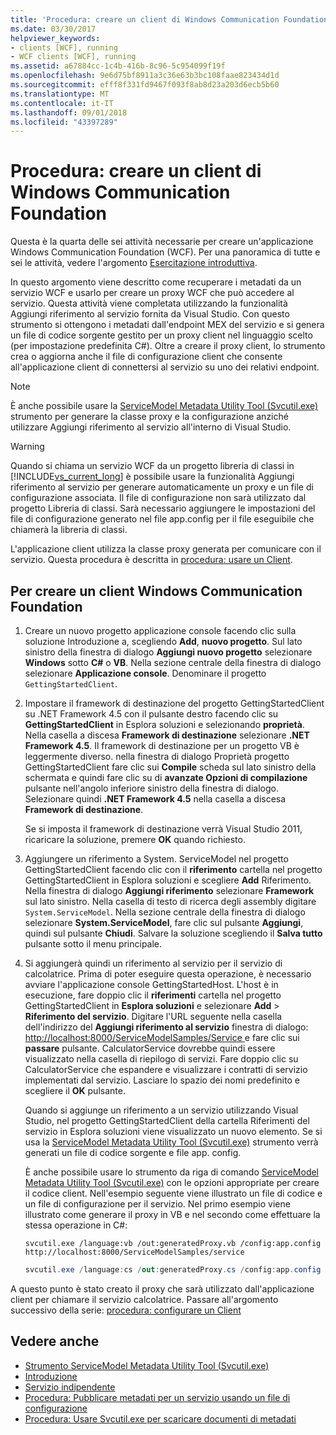 ```yaml
---
title: 'Procedura: creare un client di Windows Communication Foundation'
ms.date: 03/30/2017
helpviewer_keywords:
- clients [WCF], running
- WCF clients [WCF], running
ms.assetid: a67884cc-1c4b-416b-8c96-5c954099f19f
ms.openlocfilehash: 9e6d75bf8911a3c36e63b3bc108faae823434d1d
ms.sourcegitcommit: efff8f331fd9467f093f8ab8d23a203d6ecb5b60
ms.translationtype: MT
ms.contentlocale: it-IT
ms.lasthandoff: 09/01/2018
ms.locfileid: "43397289"
---
```

# <a name="how-to-create-a-windows-communication-foundation-client"></a>Procedura: creare un client di Windows Communication Foundation

Questa è la quarta delle sei attività necessarie per creare un'applicazione Windows Communication Foundation (WCF). Per una panoramica di tutte e sei le attività, vedere l'argomento [Esercitazione introduttiva](../../../docs/framework/wcf/getting-started-tutorial.md).

In questo argomento viene descritto come recuperare i metadati da un servizio WCF e usarlo per creare un proxy WCF che può accedere al servizio. Questa attività viene completata utilizzando la funzionalità Aggiungi riferimento al servizio fornita da Visual Studio. Con questo strumento si ottengono i metadati dall'endpoint MEX del servizio e si genera un file di codice sorgente gestito per un proxy client nel linguaggio scelto (per impostazione predefinita C#). Oltre a creare il proxy client, lo strumento crea o aggiorna anche il file di configurazione client che consente all'applicazione client di connettersi al servizio su uno dei relativi endpoint.

> [!NOTE]
> È anche possibile usare la [ServiceModel Metadata Utility Tool (Svcutil.exe)](../../../docs/framework/wcf/servicemodel-metadata-utility-tool-svcutil-exe.md) strumento per generare la classe proxy e la configurazione anziché utilizzare Aggiungi riferimento al servizio all'interno di Visual Studio.

> [!WARNING]
> Quando si chiama un servizio WCF da un progetto libreria di classi in [!INCLUDE[vs_current_long](../../../includes/vs-current-long-md.md)] è possibile usare la funzionalità Aggiungi riferimento al servizio per generare automaticamente un proxy e un file di configurazione associata.  Il file di configurazione non sarà utilizzato dal progetto Libreria di classi. Sarà necessario aggiungere le impostazioni del file di configurazione generato nel file app.config per il file eseguibile che chiamerà la libreria di classi.

 L'applicazione client utilizza la classe proxy generata per comunicare con il servizio. Questa procedura è descritta in [procedura: usare un Client](../../../docs/framework/wcf/how-to-use-a-wcf-client.md).

## <a name="to-create-a-windows-communication-foundation-client"></a>Per creare un client Windows Communication Foundation

1.  Creare un nuovo progetto applicazione console facendo clic sulla soluzione Introduzione a, scegliendo **Add**, **nuovo progetto**. Sul lato sinistro della finestra di dialogo **Aggiungi nuovo progetto** selezionare **Windows** sotto **C#** o **VB**. Nella sezione centrale della finestra di dialogo selezionare **Applicazione console**. Denominare il progetto `GettingStartedClient`.

2.  Impostare il framework di destinazione del progetto GettingStartedClient su .NET Framework 4.5 con il pulsante destro facendo clic su **GettingStartedClient** in Esplora soluzioni e selezionando **proprietà**. Nella casella a discesa **Framework di destinazione** selezionare **.NET Framework 4.5**. Il framework di destinazione per un progetto VB è leggermente diverso. nella finestra di dialogo Proprietà progetto GettingStartedClient fare clic sui **Compile** scheda sul lato sinistro della schermata e quindi fare clic su di **avanzate Opzioni di compilazione** pulsante nell'angolo inferiore sinistro della finestra di dialogo. Selezionare quindi **.NET Framework 4.5** nella casella a discesa **Framework di destinazione**.

     Se si imposta il framework di destinazione verrà Visual Studio 2011, ricaricare la soluzione, premere **OK** quando richiesto.

3.  Aggiungere un riferimento a System. ServiceModel nel progetto GettingStartedClient facendo clic con il **riferimento** cartella nel progetto GettingStartedClient in Esplora soluzioni e scegliere **Add** Riferimento. Nella finestra di dialogo **Aggiungi riferimento** selezionare **Framework** sul lato sinistro. Nella casella di testo di ricerca degli assembly digitare `System.ServiceModel`. Nella sezione centrale della finestra di dialogo selezionare **System.ServiceModel**, fare clic sul pulsante **Aggiungi**, quindi sul pulsante **Chiudi**. Salvare la soluzione scegliendo il **Salva tutto** pulsante sotto il menu principale.

4.  Si aggiungerà quindi un riferimento al servizio per il servizio di calcolatrice. Prima di poter eseguire questa operazione, è necessario avviare l'applicazione console GettingStartedHost. L'host è in esecuzione, fare doppio clic il **riferimenti** cartella nel progetto GettingStartedClient in **Esplora soluzioni** e selezionare **Add**  >   **Riferimento del servizio**. Digitare l'URL seguente nella casella dell'indirizzo del **Aggiungi riferimento al servizio** finestra di dialogo: [ http://localhost:8000/ServiceModelSamples/Service ](http://localhost:8000/ServiceModelSamples/Service) e fare clic sui **passare** pulsante. CalculatorService dovrebbe quindi essere visualizzato nella casella di riepilogo di servizi. Fare doppio clic su CalculatorService che espandere e visualizzare i contratti di servizio implementati dal servizio. Lasciare lo spazio dei nomi predefinito e scegliere il **OK** pulsante.

     Quando si aggiunge un riferimento a un servizio utilizzando Visual Studio, nel progetto GettingStartedClient della cartella Riferimenti del servizio in Esplora soluzioni viene visualizzato un nuovo elemento.  Se si usa la [ServiceModel Metadata Utility Tool (Svcutil.exe)](../../../docs/framework/wcf/servicemodel-metadata-utility-tool-svcutil-exe.md) strumento verrà generati un file di codice sorgente e file app. config.

     È anche possibile usare lo strumento da riga di comando [ServiceModel Metadata Utility Tool (Svcutil.exe)](../../../docs/framework/wcf/servicemodel-metadata-utility-tool-svcutil-exe.md) con le opzioni appropriate per creare il codice client. Nell'esempio seguente viene illustrato un file di codice e un file di configurazione per il servizio. Nel primo esempio viene illustrato come generare il proxy in VB e nel secondo come effettuare la stessa operazione in C#:

    ```
    svcutil.exe /language:vb /out:generatedProxy.vb /config:app.config http://localhost:8000/ServiceModelSamples/service
    ```

    ```csharp
    svcutil.exe /language:cs /out:generatedProxy.cs /config:app.config http://localhost:8000/ServiceModelSamples/service
    ```

 A questo punto è stato creato il proxy che sarà utilizzato dall'applicazione client per chiamare il servizio calcolatrice. Passare all'argomento successivo della serie: [procedura: configurare un Client](../../../docs/framework/wcf/how-to-configure-a-basic-wcf-client.md)

## <a name="see-also"></a>Vedere anche

- [Strumento ServiceModel Metadata Utility Tool (Svcutil.exe)](../../../docs/framework/wcf/servicemodel-metadata-utility-tool-svcutil-exe.md)
- [Introduzione](../../../docs/framework/wcf/samples/getting-started-sample.md)
- [Servizio indipendente](../../../docs/framework/wcf/samples/self-host.md)
- [Procedura: Pubblicare metadati per un servizio usando un file di configurazione](../../../docs/framework/wcf/feature-details/how-to-publish-metadata-for-a-service-using-a-configuration-file.md)
- [Procedura: Usare Svcutil.exe per scaricare documenti di metadati](../../../docs/framework/wcf/feature-details/how-to-use-svcutil-exe-to-download-metadata-documents.md)
